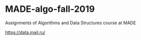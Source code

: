 # MADE-algo-fall-2019
Assignments of Algorithms and Data Structures course at MADE

https://data.mail.ru/
